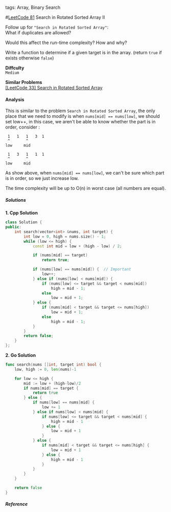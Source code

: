 tags: Array, Binary Search


#[LeetCode 81] Search in Rotated Sorted Array II

Follow up for `"Search in Rotated Sorted Array"`:  
What if duplicates are allowed?  

Would this affect the run-time complexity? How and why?

Write a function to determine if a given target is in the array. (return `true` if exists otherwise `false`)


**Diffculty**  
`Medium`

**Similar Problems**  
[[LeetCode 33] Search in Rotated Sorted Array]()

#### Analysis
This is similar to the problem `Search in Rotated Sorted Array`, the only place that we need to modify is when `nums[mid] == nums[low]`,
we should set low++, in this case, we aren't be able to know whether the part is in order, consider :

     1   1   1   3  1
     ^       ^
    low     mid

     1   3   1   1  1
     ^       ^
    low     mid

As show above, when `nums[mid] == nums[low]`, we can't be sure which part is in order, so we just increase low.

The time complexity will be up to O(n) in worst case (all numbers are equal). 

##### Solutions

**1. Cpp Solution**

```cpp
class Solution {
public:
    int search(vector<int> &nums, int target) {
        int low = 0, high = nums.size() - 1;
        while (low <= high) {
            const int mid = low + (high - low) / 2;

            if (nums[mid] == target)
                return true;

            if (nums[low] == nums[mid]) {  // Important
                low++;
            } else if (nums[low] < nums[mid]) {
                if (nums[low] <= target && target < nums[mid])
                    high = mid - 1;
                else
                    low = mid + 1;
            } else {
                if (nums[mid] < target && target <= nums[high])
                    low = mid + 1;
                else
                    high = mid - 1;
            }
        }
        return false;
    }
};
```

**2. Go Solution**

```go
func search(nums []int, target int) bool {
    low, high := 0, len(nums)-1

    for low <= high {
        mid := low + (high-low)/2
        if nums[mid] == target {
            return true
        } else {
            if nums[low] == nums[mid] {
                low += 1
            } else if nums[low] < nums[mid] {
                if nums[low] <= target && target < nums[mid] {
                    high = mid - 1
                } else {
                    low = mid + 1
                }
            } else {
                if nums[mid] < target && target <= nums[high] {
                    low = mid + 1
                } else {
                    high = mid - 1
                }
            }
        }
    }

    return false
}
```

##### Reference

[LeetCode 81]:https://leetcode.com/problems/search-in-rotated-sorted-array-ii
